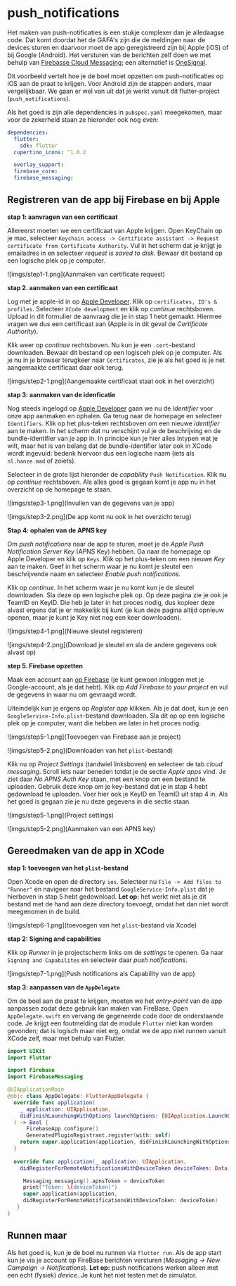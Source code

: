# push_notifications

Het maken van push-notificaties is een stukje complexer dan je alledaagse code. Dat komt doordat het de GAFA's zijn die de meldingen naar de devices sturen en daarvoor moet de app geregistreerd zijn bij Apple (iOS) of bij Google (Android). Het versturen van de berichten zelf doen we met behulp van [Firebasse Cloud Messaging](https://firebase.google.com/); een alternatief is [OneSignal](https://onesignal.com/).

Dit voorbeeld vertelt hoe je de boel moet opzetten om push-notificaties op iOS aan de praat te krijgen. Voor Android zijn de stappen anders, maar vergelijkbaar. We gaan er wel van uit dat je werkt vanuit dit flutter-project (`push_notifications`).

Als het goed is zijn alle dependencies in `pubspec.yaml` meegekomen, maar voor de zekerheid staan ze hieronder ook nog even:

```yaml
dependencies:
  flutter:
    sdk: flutter
  cupertino_icons: ^1.0.2

  overlay_support:
  firebase_core:
  firebase_messaging:
```

## Registreren van de app bij Firebase en bij Apple

**stap 1: aanvragen van een certificaat**

Allereerst moeten we een certificaat van Apple krijgen. Open KeyChain op je mac, selecteer `Keychain access -> Certificate assistant -> Request certificate from Certificate Authority`. Vul in het scherm dat je krijgt je emailadres in en selecteer *request is saved to disk*. Bewaar dit bestand op een logische plek op je computer.

![imgs/step1-1.png](Aanmaken van certificate request)

**stap 2. aanmaken van een certificaat**

Log met je apple-id in op [Apple Developer](https://developer.apple.com/). Klik op `certificates, ID's & profiles`. Selecteer `XCode development` en klik op *continue* rechtsboven. Upload in dit formulier de aanvraag die je in stap 1 hebt gemaakt. Hiermee vragen we dus een certificaat aan (Apple is in dit geval de *Certificate Authority*).

Klik weer op *continue* rechtsboven. Nu kun je een `.cert`-bestand downloaden. Bewaar dit bestand op een logisceh plek op je computer. Als je nu in je browser terugkeer naar `Certificates`, zie je als het goed is je net aangemaakte certificaat daar ook terug.

![imgs/step2-1.png](Aangemaakte certificaat staat ook in het overzicht)

**stap 3: aanmaken van de idenficatie**

Nog steeds ingelogd op [Apple Developer](https://developer.apple.com/) gaan we nu de *Identifier* voor onze app aanmaken en ophalen. Ga terug naar de homepage en selecteer `Identifiers`. Klik op het plus-teken rechtsboven om een nieuwe *identifier* aan te maken. In het scherm dat nu verschijnt vul je de beschrijving en de bundle-identifier van je app in. In principe kun je hier alles intypen wat je wilt, maar het is van belang dat de bundle-identifier later ook in XCode wordt ingevuld: bedenk hiervoor dus een logische naam (iets als `nl.hanze.mad` of zoiets).

Selecteer in de grote lijst hieronder de *capability* `Push Notification`. Klik nu op *continue* rechtsboven. Als alles goed is gegaan komt je app nu in het overzicht op de homepage te staan.

![imgs/step3-1.png](Invullen van de gegevens van je app)

![imgs/step3-2.png](De app komt nu ook in het overzicht terug)

**Stap 4: ophalen van de APNS key**

Om *push notifications* naar de app te sturen, moet je de *Apple Push Notification Server Key* (APNS Key) hebben. Ga naar de homepage op Apple Developer en klik op `Keys`. Klik op het plus-teken om een nieuwe *Key* aan te maken. Geef in het scherm waar je nu komt je sleutel een beschrijvende naam en selecteer *Enable push notifications*.

Klik op *continue*. In het scherm waar je nu komt kun je de sleutel downloaden. Sla deze op een logische plek op. Op deze pagina zie je ook je TeamID en KeyID. Die heb je later in het proces nodig, dus kopieer deze alvast ergens dat je er makkelijk bij kunt (je kun deze pagina altijd opnieuw openen, maar je kunt je Key niet nog een keer downloaden).

![imgs/step4-1.png](Nieuwe sleutel registeren)

![imgs/step4-2.png](Download je sleutel en sla de andere gegevens ook alvast op)

**step 5. Firebase opzetten**

Maak een account aan [op Firebase](https://firebase.google.com/codelabs/firebase-fcm-flutter#2) (je kunt gewoon inloggen met je Google-account, als je dat hebt). Klik op *Add Firebase to your project* en vul de gegevens in waar nu om gevraagd wordt. 

Uiteindelijk kun je ergens op *Register app* klikken. Als je dat doet, kun je een `GoogleService-Info.plist`-bestand downloaden. Sla dit op op een logische plek op je computer, want die hebben we later in het proces nodig. 

![imgs/step5-1.png](Toevoegen van Firebase aan je project)

![imgs/step5-2.png](Downloaden van het `plist`-bestand)

Klik nu op *Project Settings* (tandwiel linksboven) en selecteer de tab *cloud messaging*. Scroll iets naar beneden totdat je de sectie *Apple apps* vind. Je ziet daar *No APNS Auth Key* staan, met een knop om een bestand te uploaden. Gebruik deze knop om je key-bestand dat je in stap 4 hebt gedownload te uploaden. Voer hier ook je KeyID en TeamID uit stap 4 in. Als het goed is gegaan zie je nu deze gegevens in die sectie staan.

![imgs/step5-1.png](Project settings)

![imgs/step5-2.png](Aanmaken van een APNS key)

## Gereedmaken van de app in XCode

**stap 1: toevoegen van het `plist`-bestand**

Open Xcode en open de directory `ios`. Selecteer nu `File -> Add files to "Runner"` en navigeer naar het bestand `GoogleService-Info.plist` dat je hierboven in stap 5 hebt gedownload. **Let op:** het werkt niet als je dit bestand met de hand aan deze directory toevoegt, omdat het dan niet wordt meegenomen in de build. 

![imgs/step6-1.png](toevoegen van het `plist`-bestand via Xcode)

**stap 2: Signing and capabilities**

Klik op *Runner* in je projectscherm links om de *settings* te openen. Ga naar `Signing and Capabilites` en selecteer daar *push notifications*.

![imgs/step7-1.png](Push notifications als Capability van de app)

**stap 3: aanpassen van de `AppDelegate`**

Om de boel aan de praat te krijgen, moeten we het *entry-point* van de app aanpassen zodat deze gebruik kan maken van FireBase. Open `AppDelegate.swift` en vervang de gegeneerde code door de onderstaande code. Je krijgt een foutmelding dat de module `Flutter` niet kan worden gevonden; dat is logisch maar niet erg, omdat we de app niet runnen vanuit XCode zelf, maar met behulp van Flutter.

```swift
import UIKit
import Flutter

import Firebase
import FirebaseMessaging

@UIApplicationMain
@objc class AppDelegate: FlutterAppDelegate {
  override func application(
    _ application: UIApplication,
    didFinishLaunchingWithOptions launchOptions: [UIApplication.LaunchOptionsKey: Any]?
  ) -> Bool {
      FirebaseApp.configure()
      GeneratedPluginRegistrant.register(with: self)
    return super.application(application, didFinishLaunchingWithOptions: launchOptions)
  }
    
  override func application(_ application: UIApplication,
    didRegisterForRemoteNotificationsWithDeviceToken deviceToken: Data) {

     Messaging.messaging().apnsToken = deviceToken
     print("Token: \(deviceToken)")
     super.application(application,
     didRegisterForRemoteNotificationsWithDeviceToken: deviceToken)
   }
}
```
## Runnen maar

Als het goed is, kun je de boel nu runnen via `flutter run`. Als de app start kun je via je account op FireBase berichten versturen (*Messaging -> New Campaign -> Notifications*). **Let op:** push notifications werken alleen met een echt (fysiek) *device*. Je kunt het niet testen met de simulator.

